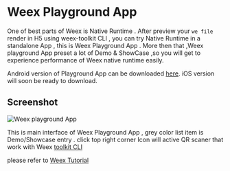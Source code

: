Weex Playground App
===================

One of best parts of Weex is Native Runtime . After preview your `we file`
render in H5 using weex-toolkit CLI , you can try Native Runtime in a
standalone App , this is Weex Playground App . More then that ,Weex
playground App preset a lot of Demo & ShowCase ,so you will get to
experience performance of Weex native runtime easily.

Android version of Playground App can be downloaded
[here](http://empty-now).  iOS version will soon be ready to download.


## Screenshot 

![Weex playground
App](http://gtms01.alicdn.com/tps/i1/TB1bC5LMpXXXXb7XXXXA0gJJXXX-720-1280.png)


This is main interface of Weex Playground App , grey color list item is
Demo/Showcase entry . click top right corner Icon will active QR scaner that
work with Weex [toolkit CLI](../tools/cli.md)

please refer to [Weex Tutorial](../tutorial.md)


